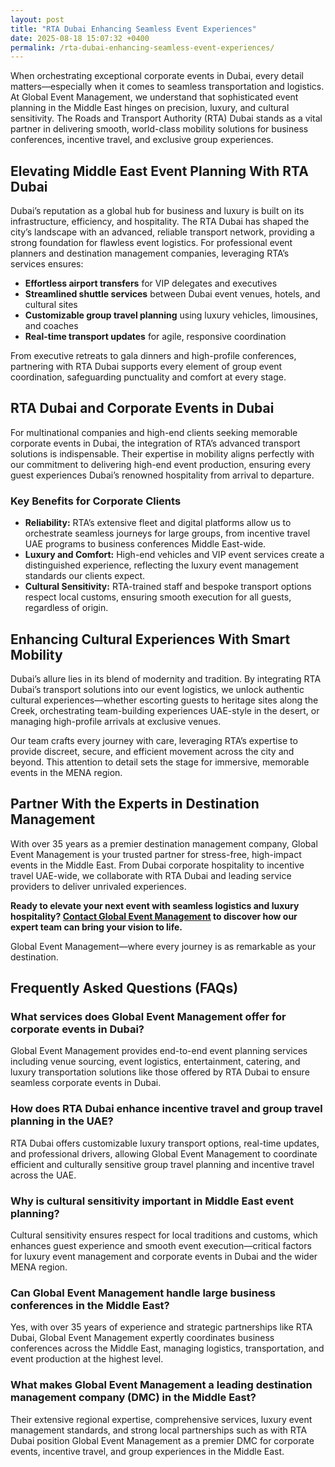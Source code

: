 ```yaml
---
layout: post
title: "RTA Dubai Enhancing Seamless Event Experiences"
date: 2025-08-18 15:07:32 +0400
permalink: /rta-dubai-enhancing-seamless-event-experiences/
---
```

When orchestrating exceptional corporate events in Dubai, every detail matters—especially when it comes to seamless transportation and logistics. At Global Event Management, we understand that sophisticated event planning in the Middle East hinges on precision, luxury, and cultural sensitivity. The Roads and Transport Authority (RTA) Dubai stands as a vital partner in delivering smooth, world-class mobility solutions for business conferences, incentive travel, and exclusive group experiences.

## Elevating Middle East Event Planning With RTA Dubai

Dubai’s reputation as a global hub for business and luxury is built on its infrastructure, efficiency, and hospitality. The RTA Dubai has shaped the city’s landscape with an advanced, reliable transport network, providing a strong foundation for flawless event logistics. For professional event planners and destination management companies, leveraging RTA’s services ensures:

- **Effortless airport transfers** for VIP delegates and executives  
- **Streamlined shuttle services** between Dubai event venues, hotels, and cultural sites  
- **Customizable group travel planning** using luxury vehicles, limousines, and coaches  
- **Real-time transport updates** for agile, responsive coordination

From executive retreats to gala dinners and high-profile conferences, partnering with RTA Dubai supports every element of group event coordination, safeguarding punctuality and comfort at every stage.

## RTA Dubai and Corporate Events in Dubai

For multinational companies and high-end clients seeking memorable corporate events in Dubai, the integration of RTA’s advanced transport solutions is indispensable. Their expertise in mobility aligns perfectly with our commitment to delivering high-end event production, ensuring every guest experiences Dubai’s renowned hospitality from arrival to departure.

### Key Benefits for Corporate Clients

- **Reliability:** RTA’s extensive fleet and digital platforms allow us to orchestrate seamless journeys for large groups, from incentive travel UAE programs to business conferences Middle East-wide.  
- **Luxury and Comfort:** High-end vehicles and VIP event services create a distinguished experience, reflecting the luxury event management standards our clients expect.  
- **Cultural Sensitivity:** RTA-trained staff and bespoke transport options respect local customs, ensuring smooth execution for all guests, regardless of origin.

## Enhancing Cultural Experiences With Smart Mobility

Dubai’s allure lies in its blend of modernity and tradition. By integrating RTA Dubai’s transport solutions into our event logistics, we unlock authentic cultural experiences—whether escorting guests to heritage sites along the Creek, orchestrating team-building experiences UAE-style in the desert, or managing high-profile arrivals at exclusive venues.

Our team crafts every journey with care, leveraging RTA’s expertise to provide discreet, secure, and efficient movement across the city and beyond. This attention to detail sets the stage for immersive, memorable events in the MENA region.

## Partner With the Experts in Destination Management

With over 35 years as a premier destination management company, Global Event Management is your trusted partner for stress-free, high-impact events in the Middle East. From Dubai corporate hospitality to incentive travel UAE-wide, we collaborate with RTA Dubai and leading service providers to deliver unrivaled experiences.

**Ready to elevate your next event with seamless logistics and luxury hospitality? [Contact Global Event Management](https://geventm.com/) to discover how our expert team can bring your vision to life.**

Global Event Management—where every journey is as remarkable as your destination.

## Frequently Asked Questions (FAQs)

### What services does Global Event Management offer for corporate events in Dubai?  
Global Event Management provides end-to-end event planning services including venue sourcing, event logistics, entertainment, catering, and luxury transportation solutions like those offered by RTA Dubai to ensure seamless corporate events in Dubai.

### How does RTA Dubai enhance incentive travel and group travel planning in the UAE?  
RTA Dubai offers customizable luxury transport options, real-time updates, and professional drivers, allowing Global Event Management to coordinate efficient and culturally sensitive group travel planning and incentive travel across the UAE.

### Why is cultural sensitivity important in Middle East event planning?  
Cultural sensitivity ensures respect for local traditions and customs, which enhances guest experience and smooth event execution—critical factors for luxury event management and corporate events in Dubai and the wider MENA region.

### Can Global Event Management handle large business conferences in the Middle East?  
Yes, with over 35 years of experience and strategic partnerships like RTA Dubai, Global Event Management expertly coordinates business conferences across the Middle East, managing logistics, transportation, and event production at the highest level.

### What makes Global Event Management a leading destination management company (DMC) in the Middle East?  
Their extensive regional expertise, comprehensive services, luxury event management standards, and strong local partnerships such as with RTA Dubai position Global Event Management as a premier DMC for corporate events, incentive travel, and group experiences in the Middle East.

<script type="application/ld+json">
{
  "@context": "https://schema.org",
  "@type": "BlogPosting",
  "headline": "RTA Dubai Enhancing Seamless Event Experiences",
  "description": "Discover how RTA Dubai's advanced transport solutions enhance corporate events, incentive travel, and group experiences in the Middle East with Global Event Management.",
  "author": {
    "@type": "Person",
    "name": "Global Event Management"
  },
  "datePublished": "2024-06-01",
  "mainEntityOfPage": {
    "@type": "WebPage",
    "@id": "https://geventm.com/blog/rta-dubai-enhancing-seamless-event-experiences"
  },
  "publisher": {
    "@type": "Organization",
    "name": "Global Event Management",
    "logo": {
      "@type": "ImageObject",
      "url": "https://geventm.com/logo.png"
    }
  },
  "keywords": "Middle East event planning, corporate events in Dubai, destination management company, incentive travel UAE, business conferences Middle East, luxury event management, group travel planning, event logistics, cultural experiences, Dubai corporate hospitality"
}
</script>

<script type="application/ld+json">
{
  "@context": "https://schema.org",
  "@type": "FAQPage",
  "mainEntity": [
    {
      "@type": "Question",
      "name": "What services does Global Event Management offer for corporate events in Dubai?",
      "acceptedAnswer": {
        "@type": "Answer",
        "text": "Global Event Management provides end-to-end event planning services including venue sourcing, event logistics, entertainment, catering, and luxury transportation solutions like those offered by RTA Dubai to ensure seamless corporate events in Dubai."
      }
    },
    {
      "@type": "Question",
      "name": "How does RTA Dubai enhance incentive travel and group travel planning in the UAE?",
      "acceptedAnswer": {
        "@type": "Answer",
        "text": "RTA Dubai offers customizable luxury transport options, real-time updates, and professional drivers, allowing Global Event Management to coordinate efficient and culturally sensitive group travel planning and incentive travel across the UAE."
      }
    },
    {
      "@type": "Question",
      "name": "Why is cultural sensitivity important in Middle East event planning?",
      "acceptedAnswer": {
        "@type": "Answer",
        "text": "Cultural sensitivity ensures respect for local traditions and customs, which enhances guest experience and smooth event execution—critical factors for luxury event management and corporate events in Dubai and the wider MENA region."
      }
    },
    {
      "@type": "Question",
      "name": "Can Global Event Management handle large business conferences in the Middle East?",
      "acceptedAnswer": {
        "@type": "Answer",
        "text": "Yes, with over 35 years of experience and strategic partnerships like RTA Dubai, Global Event Management expertly coordinates business conferences across the Middle East, managing logistics, transportation, and event production at the highest level."
      }
    },
    {
      "@type": "Question",
      "name": "What makes Global Event Management a leading destination management company (DMC) in the Middle East?",
      "acceptedAnswer": {
        "@type": "Answer",
        "text": "Their extensive regional expertise, comprehensive services, luxury event management standards, and strong local partnerships such as with RTA Dubai position Global Event Management as a premier DMC for corporate events, incentive travel, and group experiences in the Middle East."
      }
    }
  ]
}
</script>